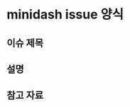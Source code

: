 # minidash issue 양식

## 이슈 제목
<!-- 이슈의 주제 or 제목을 적어주세요 -->

## 설명
<!-- 설명을 적어주세요 -->

## 참고 자료
<!-- 파일이나 url 등 관련 참조 내용을 기입해주세요 -->